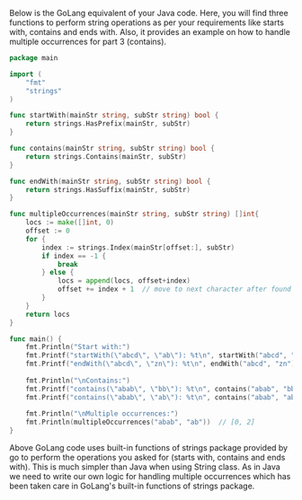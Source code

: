 Below is the GoLang equivalent of your Java code. Here, you will find three functions to perform string operations as per your requirements like starts with, contains and ends with. Also, it provides an example on how to handle multiple occurrences for part 3 (contains).
```go
package main

import (
	"fmt"
	"strings"
)

func startWith(mainStr string, subStr string) bool {
	return strings.HasPrefix(mainStr, subStr)
}

func contains(mainStr string, subStr string) bool {
	return strings.Contains(mainStr, subStr)
}

func endWith(mainStr string, subStr string) bool {
	return strings.HasSuffix(mainStr, subStr)
}

func multipleOccurrences(mainStr string, subStr string) []int{
	locs := make([]int, 0)
	offset := 0
	for {
		index := strings.Index(mainStr[offset:], subStr)
		if index == -1 {
			break
		} else {
			locs = append(locs, offset+index)
			offset += index + 1  // move to next character after found substring
		}
	}
	return locs
}

func main() {
	fmt.Println("Start with:")
	fmt.Printf("startWith(\"abcd\", \"ab\"): %t\n", startWith("abcd", "ab")) //returns true
	fmt.Printf("endWith(\"abcd\", \"zn\"): %t\n", endWith("abcd", "zn"))   //returns false
	
	fmt.Println("\nContains:")
	fmt.Printf("contains(\"abab\", \"bb\"): %t\n", contains("abab", "bb"))      //returns false
	fmt.Printf("contains(\"abab\", \"ab\"): %t\n", contains("abab", "ab"))      //returns true
	
	fmt.Println("\nMultiple occurrences:")
    fmt.Println(multipleOccurrences("abab", "ab"))  // [0, 2]
}
```
Above GoLang code uses built-in functions of strings package provided by go to perform the operations you asked for (starts with, contains and ends with). This is much simpler than Java when using String class. As in Java we need to write our own logic for handling multiple occurrences which has been taken care in GoLang's built-in functions of strings package.

